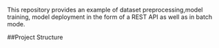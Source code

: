 This repository provides an example of dataset preprocessing,model training, model deployment in the form of a REST API as well as in batch mode.

##Project Structure





